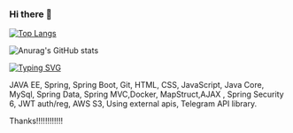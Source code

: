 ### Hi there 👋


[![Top Langs](https://github-readme-stats.vercel.app/api/top-langs/?username=kopsoyleydi&layout=compact)](https://github.com/anuraghazra/github-readme-stats)


![Anurag's GitHub stats](https://github-readme-stats.vercel.app/api?username=kopsoyleydi&show_icons=true&theme=transparent)

[![Typing SVG](https://readme-typing-svg.demolab.com?font=Fira+Code&pause=1000&width=435&lines=Java+Back-End+Developer+)](https://git.io/typing-svg)

JAVA EE, Spring, Spring Boot, Git, HTML, CSS, JavaScript, Java Core, MySql, Spring Data, Spring MVC,Docker, MapStruct,AJAX , Spring Security 6, JWT auth/reg, AWS S3, Using external apis, Telegram API library.

Thanks!!!!!!!!!!!!
